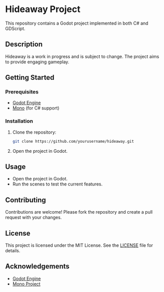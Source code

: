 # Hideaway Project

This repository contains a Godot project implemented in both C# and GDScript. 

## Description

Hideaway is a work in progress and is subject to change. The project aims to provide engaging gameplay.

## Getting Started

### Prerequisites

- [Godot Engine](https://godotengine.org/download)
- [Mono](https://www.mono-project.com/download/stable/) (for C# support)

### Installation

1. Clone the repository:
    ```sh
    git clone https://github.com/yourusername/hideaway.git
    ```
2. Open the project in Godot.

## Usage

- Open the project in Godot.
- Run the scenes to test the current features.

## Contributing

Contributions are welcome! Please fork the repository and create a pull request with your changes.

## License

This project is licensed under the MIT License. See the [LICENSE](LICENSE) file for details.

## Acknowledgements

- [Godot Engine](https://godotengine.org/)
- [Mono Project](https://www.mono-project.com/)
